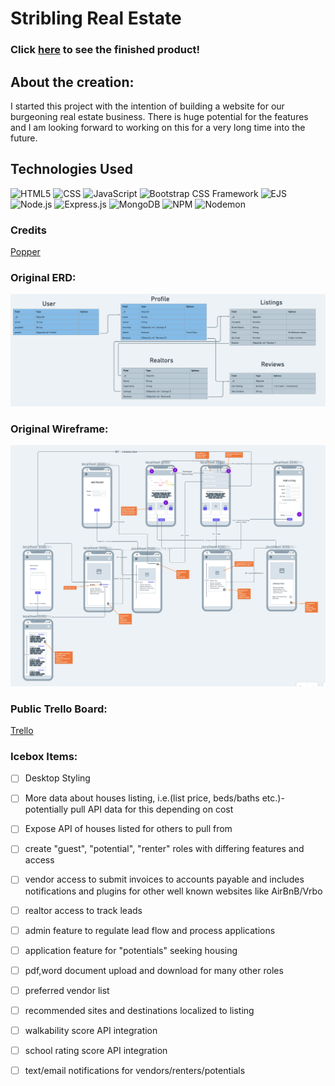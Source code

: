 # Stribling Real Estate

### Click [here](https://stribling-real-estate.herokuapp.com/) to see the finished product!

## About the creation:
I started this project with the intention of building a website for our burgeoning real estate business. There is huge potential for the features and I am looking forward to working on this for a very long time into the future.

## Technologies Used

![HTML5](https://img.shields.io/badge/-HTML5-e34f26?logo=html5&logoColor=white&style=plastic)
![CSS](https://img.shields.io/badge/-CSS3-1572b6?logo=css3&logoColor=white&style=plastic)
![JavaScript](https://img.shields.io/badge/-JavaScript-f7df1e?logo=javascript&logoColor=black&style=plastic)
![Bootstrap CSS Framework](https://img.shields.io/badge/-Bootstrap-7952B3?logo=bootstrap&logoColor=white&style=plastic)
![EJS](https://img.shields.io/badge/-EJS-yellow&style=plastic)
![Node.js](https://img.shields.io/badge/-Node.js-339333?logo=node-dot-js&logoColor=white&style=plastic)
![Express.js](https://img.shields.io/badge/-Express-000000?logo=express&logoColor=black&style=plastic)
![MongoDB](https://img.shields.io/badge/-MongoDb-47A248?logo=mongodb&logoColor=white&style=plastic)
![NPM](https://img.shields.io/badge/-NPM-cb3837?logo=npm&logoColor=white&style=plastic)
![Nodemon](https://img.shields.io/badge/-Nodemon-76d04b?logo=nodemon&logoColor=white&style=plastic)


### Credits
[Popper](https://popper.js.org/)

### Original ERD:
![OG ERD](public/images/assets/Planning/OG-ERD.png)
### Original Wireframe:
![OG Wireframe](public/images/assets/Planning/OG-Wireframe.png)

### Public Trello Board:
[Trello](https://trello.com/b/BcviQqph/stribling-real-estate)

### Icebox Items:
- [ ] Desktop Styling
- [ ] More data about houses listing, i.e.(list price, beds/baths etc.)- potentially pull API data for this depending on cost
- [ ] Expose API of houses listed for others to pull from
- [ ] create "guest", "potential", "renter" roles with differing features and access
- [ ] vendor access to submit invoices to accounts payable and includes notifications and plugins for other well known websites like AirBnB/Vrbo
- [ ] realtor access to track leads
- [ ] admin feature to regulate lead flow and process applications
- [ ] application feature for "potentials" seeking housing
- [ ] pdf,word document upload and download for many other roles
- [ ] preferred vendor list
- [ ] recommended sites and destinations localized to listing
- [ ] walkability score API integration
- [ ] school rating score API integration
- [ ] text/email notifications for vendors/renters/potentials


